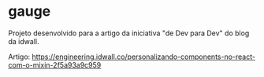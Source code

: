 # gauge
Projeto desenvolvido para a artigo da iniciativa "de Dev para Dev" do blog da idwall.

Artigo: https://engineering.idwall.co/personalizando-components-no-react-com-o-mixin-2f5a93a9c959
